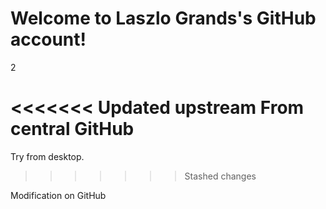 # Welcome to Laszlo Grands's GitHub account!
2

<<<<<<< Updated upstream
From central GitHub
=======
Try from desktop.
>>>>>>> Stashed changes


Modification on GitHub
